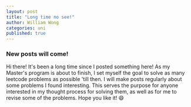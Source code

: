 ```yaml
---
layout: post
title: "Long time no see!"
author: William Wong
categories: uni
published: true
---
```


### New posts will come!
Hi there! It's been a long time since I posted something here! As my Master's program is about to finish, I set myself the goal to solve as many leetcode problems as possible 'till then. I will make posts regularly about some problems I found interesting. This serves the purpose for anyone interested in my thought process for solving them, as well as for me to revise some of the problems. Hope you like it! :smile:
